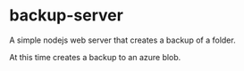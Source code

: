 backup-server
=============

A simple nodejs web server that creates a backup of a folder.

At this time creates a backup to an azure blob.

